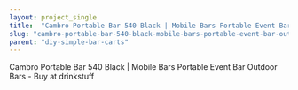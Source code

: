 ```yaml
---
layout: project_single
title:  "Cambro Portable Bar 540 Black | Mobile Bars Portable Event Bar Outdoor Bars - Buy at drinkstuff"
slug: "cambro-portable-bar-540-black-mobile-bars-portable-event-bar-outdoor-bars-buy-at-drinkstuff"
parent: "diy-simple-bar-carts"
---
```

Cambro Portable Bar 540 Black | Mobile Bars Portable Event Bar Outdoor Bars - Buy at drinkstuff